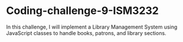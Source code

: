 # Coding-challenge-9-ISM3232
In this challenge, I will implement a Library Management System using JavaScript classes to handle books, patrons, and library sections.